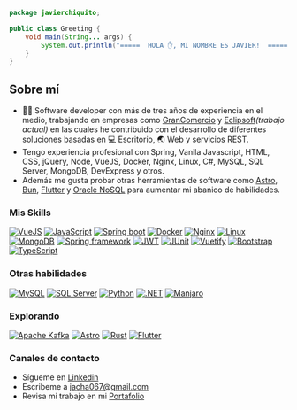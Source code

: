 ~~~java
package javierchiquito;

public class Greeting {
    void main(String... args) {
        System.out.println("=====  HOLA ✋, MI NOMBRE ES JAVIER!  =====");
    }
}
~~~
## Sobre mí
- 🧑‍💻 Software developer con más de tres años de experiencia en el medio, trabajando en empresas como [GranComercio](https://grancomercio.com.ec) y [Eclipsoft](https://eclipsoft.com)*(trabajo actual)* en las cuales he contribuido con el desarrollo de diferentes soluciones basadas en 💻 Escritorio, 🌏 Web y servicios REST.
- Tengo experiencia profesional con Spring, Vanila Javascript, HTML, CSS, jQuery, Node, VueJS, Docker, Nginx, Linux, C#, MySQL, SQL Server, MongoDB, DevExpress y otros.
- Además me gusta probar otras herramientas de software como [Astro](https://astro.build), [Bun](https://bun.sh), [Flutter](https://flutter.dev) y [Oracle NoSQL](https://www.oracle.com/database/nosql/technologies/nosql/) para aumentar mi abanico de habilidades.
### Mis Skills
[![VueJS](https://img.shields.io/badge/Vue%20js-35495E?style=for-the-badge&logo=vuedotjs&logoColor=4FC08D)](https://) 
[![JavaScript](https://img.shields.io/badge/JavaScript-323330?style=for-the-badge&logo=javascript&logoColor=F7DF1E)](https://) 
[![Spring boot](https://img.shields.io/badge/Spring_Boot-F2F4F9?style=for-the-badge&logo=spring-boot)](https://)
[![Docker](https://img.shields.io/badge/Docker-2CA5E0?style=for-the-badge&logo=docker&logoColor=white)](https://)
[![Nginx](https://img.shields.io/badge/Nginx-009639?style=for-the-badge&logo=nginx&logoColor=white)](https://)
[![Linux](https://img.shields.io/badge/Linux-FCC624?style=for-the-badge&logo=linux&logoColor=black)](https://)
[![MongoDB](https://img.shields.io/badge/MongoDB-4EA94B?style=for-the-badge&logo=mongodb&logoColor=white)](https://)
[![Spring framework](https://img.shields.io/badge/Spring-6DB33F?style=for-the-badge&logo=spring&logoColor=white)](https://)
[![JWT](https://img.shields.io/badge/JWT-000000?style=for-the-badge&logo=JSON%20web%20tokens&logoColor=white)](https://)
[![JUnit](https://img.shields.io/badge/Junit5-25A162?style=for-the-badge&logo=junit5&logoColor=white)](https://)
[![Vuetify](https://img.shields.io/badge/Vuetify-1867C0?style=for-the-badge&logo=vuetify&logoColor=white)](https://)
[![Bootstrap](https://img.shields.io/badge/Bootstrap-563D7C?style=for-the-badge&logo=bootstrap&logoColor=white)](https://)
[![TypeScript](https://img.shields.io/badge/TypeScript-007ACC?style=for-the-badge&logo=typescript&logoColor=white)](https://)


### Otras habilidades
[![MySQL](https://img.shields.io/badge/MySQL-005C84?style=for-the-badge&logo=mysql&logoColor=white)](https://)
[![SQL Server](https://img.shields.io/badge/SQL%20Server-CC2927?style=for-the-badge&logo=microsoft%20sql%20server&logoColor=white)](https://)
[![Python](https://img.shields.io/badge/Python-FFD43B?style=for-the-badge&logo=python&logoColor=blue)](https://)
[![.NET](https://img.shields.io/badge/.NET-512BD4?style=for-the-badge&logo=dotnet&logoColor=white)](https://)
[![Manjaro](https://img.shields.io/badge/manjaro-35BF5C?style=for-the-badge&logo=manjaro&logoColor=white)](https://)

### Explorando
[![Apache Kafka](https://img.shields.io/badge/Apache_Kafka-231F20?style=for-the-badge&logo=apache-kafka&logoColor=white)](https://)
[![Astro](https://img.shields.io/badge/Astro-0C1222?style=for-the-badge&logo=astro&logoColor=FDFDFE)](https://)
[![Rust](https://img.shields.io/badge/Rust-black?style=for-the-badge&logo=rust&logoColor=#E57324)](https://)
[![Flutter](https://img.shields.io/badge/Flutter-02569B?style=for-the-badge&logo=flutter&logoColor=white)](https://)

### Canales de contacto
- Sígueme en [Linkedin](https://https://www.linkedin.com/in/javier-chiquito-avell%C3%A1n-2117821aa/)
- Escribeme a [jacha067@gmail.com](https://)
- Revisa mi trabajo  en mi [Portafolio](https://)
